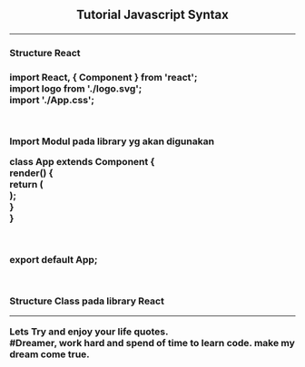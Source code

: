 <h2><p align="center"> Tutorial Javascript Syntax </h2>
<hr/>


<h3>Structure React <h3/>
<p>
import React, { Component } from 'react';<br/>
import logo from './logo.svg';<br/>
import './App.css';<br/>
<p/><br/>
<p>Import Modul pada library yg akan digunakan
<br/>

<p>
class App extends Component { <br/>
  render() { <br/>
    return ( <br/>
    ); <br/>
  } <br/>
} <br/>
<p/><br/>

<p>
export default App;
<p/><br/>

<p>Structure Class pada library React




<hr/>
<div>
    <p>
    Lets Try and enjoy your life quotes. <br>
    #Dreamer, work hard and spend of time to learn code. make my dream come true.
    </p>
</div>


<!-- <div align ="center">
<img src="https://github.com/Achmadsetiawann/Android_MyRecyclerView/blob/master/proof.gif" width="200" height="300">
</div>

<br>
<p>Tutorial Andriod Dicoding MyRecyclerView</p> -->